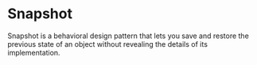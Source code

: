 # Snapshot

Snapshot is a behavioral design pattern that lets you save and restore the previous
state of an object without revealing the details of its implementation.
